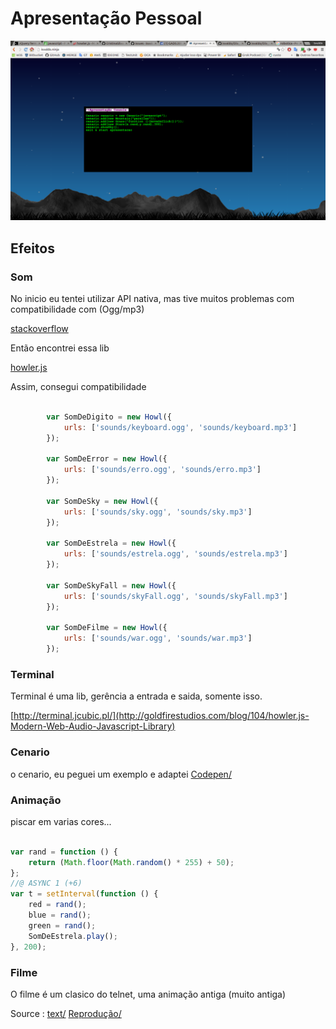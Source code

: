 # Apresentação Pessoal

![App](https://raw.githubusercontent.com/isvaldo/Ola_Bemobenses/master/img/apresentacao.png "app")



## Efeitos



### Som 

No inicio eu tentei utilizar API nativa, mas tive muitos problemas com compatibilidade com (Ogg/mp3)

[stackoverflow](http://pt.stackoverflow.com/questions/102533/problema-de-compatibilidade-com-%C3%A1udio-api-firefox/102534#102534)

Então encontrei essa lib

[howler.js](http://goldfirestudios.com/blog/104/howler.js-Modern-Web-Audio-Javascript-Library)

Assim, consegui compatibilidade

```javascript

        var SomDeDigito = new Howl({
            urls: ['sounds/keyboard.ogg', 'sounds/keyboard.mp3']
        });

        var SomDeError = new Howl({
            urls: ['sounds/erro.ogg', 'sounds/erro.mp3']
        });

        var SomDeSky = new Howl({
            urls: ['sounds/sky.ogg', 'sounds/sky.mp3']
        });

        var SomDeEstrela = new Howl({
            urls: ['sounds/estrela.ogg', 'sounds/estrela.mp3']
        });

        var SomDeSkyFall = new Howl({
            urls: ['sounds/skyFall.ogg', 'sounds/skyFall.mp3']
        });

        var SomDeFilme = new Howl({
            urls: ['sounds/war.ogg', 'sounds/war.mp3']
        });

```

### Terminal

Terminal é uma lib, gerência a entrada e saida, somente isso.

[http://terminal.jcubic.pl/](http://goldfirestudios.com/blog/104/howler.js-Modern-Web-Audio-Javascript-Library)


### Cenario

o cenario, eu peguei um exemplo e adaptei
[Codepen/](http://codepen.io/search/pens?q=particules&limit=all&type=type-pens)

### Animação

piscar em varias cores...

```javascript

var rand = function () {
    return (Math.floor(Math.random() * 255) + 50);
};
//@ ASYNC 1 (+6)
var t = setInterval(function () {
    red = rand();
    blue = rand();
    green = rand();
    SomDeEstrela.play();
}, 200);

```


### Filme

O filme é um clasico do telnet, uma animação antiga (muito antiga)

Source : [text/](https://raw.githubusercontent.com/isvaldo/Ola_Bemobenses/master/js/star_wars.js)
[Reprodução/](https://www.youtube.com/watch?v=W7tmiu3WEw8)







